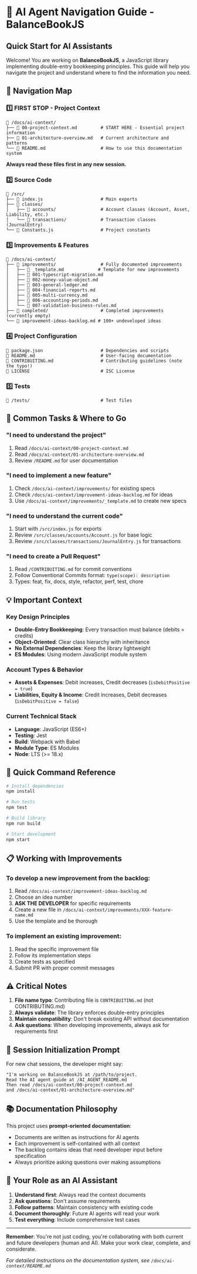 # 🤖 AI Agent Navigation Guide - BalanceBookJS

## Quick Start for AI Assistants

Welcome! You are working on **BalanceBookJS**, a JavaScript library implementing double-entry bookkeeping principles. This guide will help you navigate the project and understand where to find the information you need.

## 📍 Navigation Map

### 1️⃣ **FIRST STOP - Project Context**
```
📁 /docs/ai-context/
├── 📄 00-project-context.md         # START HERE - Essential project information
├── 📄 01-architecture-overview.md   # Current architecture and patterns
└── 📄 README.md                     # How to use this documentation system
```

**Always read these files first in any new session.**

### 2️⃣ **Source Code**
```
📁 /src/
├── 📄 index.js                      # Main exports
├── 📁 classes/
│   ├── 📁 accounts/                 # Account classes (Account, Asset, Liability, etc.)
│   └── 📁 transactions/             # Transaction classes (JournalEntry)
└── 📄 Constants.js                  # Project constants
```

### 3️⃣ **Improvements & Features**
```
📁 /docs/ai-context/
├── 📁 improvements/                 # Fully documented improvements
│   ├── 📄 _template.md             # Template for new improvements
│   ├── 📄 001-typescript-migration.md
│   ├── 📄 002-money-value-object.md
│   ├── 📄 003-general-ledger.md
│   ├── 📄 004-financial-reports.md
│   ├── 📄 005-multi-currency.md
│   ├── 📄 006-accounting-periods.md
│   └── 📄 007-validation-business-rules.md
├── 📁 completed/                    # Completed improvements (currently empty)
└── 📄 improvement-ideas-backlog.md # 100+ undeveloped ideas
```

### 4️⃣ **Project Configuration**
```
📄 package.json                      # Dependencies and scripts
📄 README.md                         # User-facing documentation
📄 CONTRIBUITING.md                  # Contributing guidelines (note the typo!)
📄 LICENSE                           # ISC License
```

### 5️⃣ **Tests**
```
📁 /tests/                           # Test files
```

## 🎯 Common Tasks & Where to Go

### "I need to understand the project"
1. Read `/docs/ai-context/00-project-context.md`
2. Read `/docs/ai-context/01-architecture-overview.md`
3. Review `/README.md` for user documentation

### "I need to implement a new feature"
1. Check `/docs/ai-context/improvements/` for existing specs
2. Check `/docs/ai-context/improvement-ideas-backlog.md` for ideas
3. Use `/docs/ai-context/improvements/_template.md` to create new specs

### "I need to understand the current code"
1. Start with `/src/index.js` for exports
2. Review `/src/classes/accounts/Account.js` for base logic
3. Review `/src/classes/transactions/JournalEntry.js` for transactions

### "I need to create a Pull Request"
1. Read `/CONTRIBUITING.md` for commit conventions
2. Follow Conventional Commits format: `type(scope): description`
3. Types: feat, fix, docs, style, refactor, perf, test, chore

## 💡 Important Context

### Key Design Principles
- **Double-Entry Bookkeeping**: Every transaction must balance (debits = credits)
- **Object-Oriented**: Clear class hierarchy with inheritance
- **No External Dependencies**: Keep the library lightweight
- **ES Modules**: Using modern JavaScript module system

### Account Types & Behavior
- **Assets & Expenses**: Debit increases, Credit decreases (`isDebitPositive = true`)
- **Liabilities, Equity & Income**: Credit increases, Debit decreases (`isDebitPositive = false`)

### Current Technical Stack
- **Language**: JavaScript (ES6+)
- **Testing**: Jest
- **Build**: Webpack with Babel
- **Module Type**: ES Modules
- **Node**: LTS (>= 18.x)

## 🚀 Quick Command Reference

```bash
# Install dependencies
npm install

# Run tests
npm test

# Build library
npm run build

# Start development
npm start
```

## 📋 Working with Improvements

### To develop a new improvement from the backlog:
1. Read `/docs/ai-context/improvement-ideas-backlog.md`
2. Choose an idea number
3. **ASK THE DEVELOPER** for specific requirements
4. Create a new file in `/docs/ai-context/improvements/XXX-feature-name.md`
5. Use the template and be thorough

### To implement an existing improvement:
1. Read the specific improvement file
2. Follow its implementation steps
3. Create tests as specified
4. Submit PR with proper commit messages

## ⚠️ Critical Notes

1. **File name typo**: Contributing file is `CONTRIBUITING.md` (not CONTRIBUTING.md)
2. **Always validate**: The library enforces double-entry principles
3. **Maintain compatibility**: Don't break existing API without documentation
4. **Ask questions**: When developing improvements, always ask for requirements first

## 🔄 Session Initialization Prompt

For new chat sessions, the developer might say:
```
"I'm working on BalanceBookJS at /path/to/project.
Read the AI agent guide at /AI_AGENT_README.md
Then read /docs/ai-context/00-project-context.md
and /docs/ai-context/01-architecture-overview.md"
```

## 📚 Documentation Philosophy

This project uses **prompt-oriented documentation**:
- Documents are written as instructions for AI agents
- Each improvement is self-contained with all context
- The backlog contains ideas that need developer input before specification
- Always prioritize asking questions over making assumptions

## 🎯 Your Role as an AI Assistant

1. **Understand first**: Always read the context documents
2. **Ask questions**: Don't assume requirements
3. **Follow patterns**: Maintain consistency with existing code
4. **Document thoroughly**: Future AI agents will read your work
5. **Test everything**: Include comprehensive test cases

---

**Remember**: You're not just coding, you're collaborating with both current and future developers (human and AI). Make your work clear, complete, and considerate.

*For detailed instructions on the documentation system, see `/docs/ai-context/README.md`*
